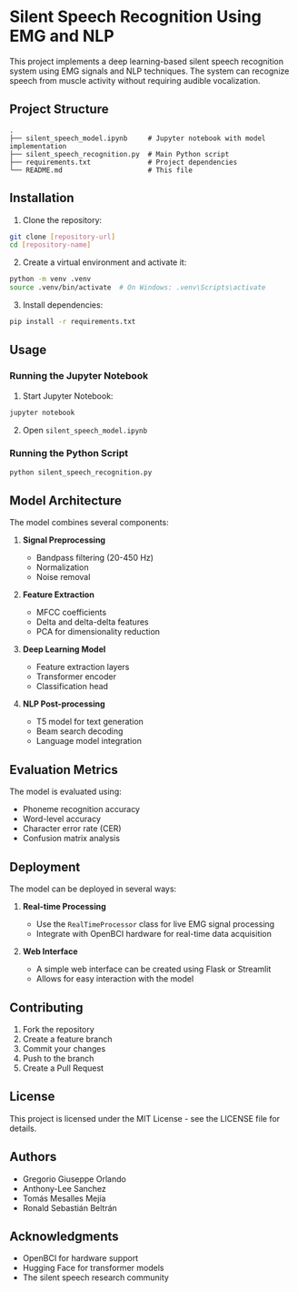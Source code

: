 # Silent Speech Recognition Using EMG and NLP

This project implements a deep learning-based silent speech recognition system using EMG signals and NLP techniques. The system can recognize speech from muscle activity without requiring audible vocalization.

## Project Structure

```
.
├── silent_speech_model.ipynb     # Jupyter notebook with model implementation
├── silent_speech_recognition.py  # Main Python script
├── requirements.txt              # Project dependencies
└── README.md                     # This file
```

## Installation

1. Clone the repository:
```bash
git clone [repository-url]
cd [repository-name]
```

2. Create a virtual environment and activate it:
```bash
python -m venv .venv
source .venv/bin/activate  # On Windows: .venv\Scripts\activate
```

3. Install dependencies:
```bash
pip install -r requirements.txt
```

## Usage

### Running the Jupyter Notebook

1. Start Jupyter Notebook:
```bash
jupyter notebook
```

2. Open `silent_speech_model.ipynb`

### Running the Python Script

```bash
python silent_speech_recognition.py
```

## Model Architecture

The model combines several components:

1. **Signal Preprocessing**
   - Bandpass filtering (20-450 Hz)
   - Normalization
   - Noise removal

2. **Feature Extraction**
   - MFCC coefficients
   - Delta and delta-delta features
   - PCA for dimensionality reduction

3. **Deep Learning Model**
   - Feature extraction layers
   - Transformer encoder
   - Classification head

4. **NLP Post-processing**
   - T5 model for text generation
   - Beam search decoding
   - Language model integration

## Evaluation Metrics

The model is evaluated using:
- Phoneme recognition accuracy
- Word-level accuracy
- Character error rate (CER)
- Confusion matrix analysis

## Deployment

The model can be deployed in several ways:

1. **Real-time Processing**
   - Use the `RealTimeProcessor` class for live EMG signal processing
   - Integrate with OpenBCI hardware for real-time data acquisition

2. **Web Interface**
   - A simple web interface can be created using Flask or Streamlit
   - Allows for easy interaction with the model

## Contributing

1. Fork the repository
2. Create a feature branch
3. Commit your changes
4. Push to the branch
5. Create a Pull Request

## License

This project is licensed under the MIT License - see the LICENSE file for details.

## Authors

- Gregorio Giuseppe Orlando
- Anthony-Lee Sanchez
- Tomás Mesalles Mejía
- Ronald Sebastián Beltrán

## Acknowledgments

- OpenBCI for hardware support
- Hugging Face for transformer models
- The silent speech research community 